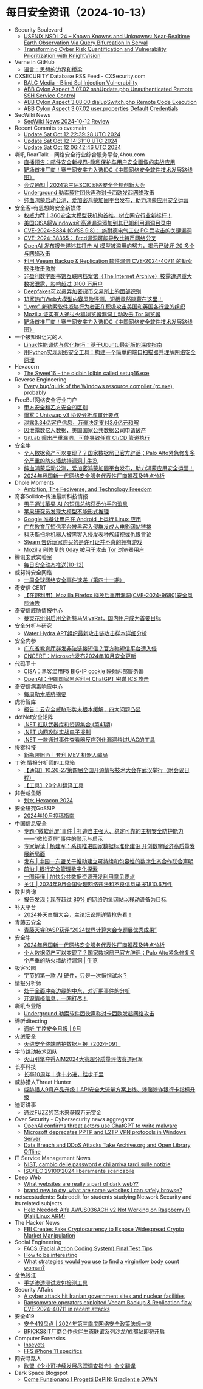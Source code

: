 # 每日安全资讯（2024-10-13）

- Security Boulevard
  - [USENIX NSDI ’24 – Known Knowns and Unknowns: Near-Realtime Earth Observation Via Query Bifurcation In Serval](https://securityboulevard.com/2024/10/usenix-nsdi-24-known-knowns-and-unknowns-near-realtime-earth-observation-via-query-bifurcation-in-serval/)
  - [Transforming Cyber Risk Quantification and Vulnerability Prioritization with KnightVision](https://securityboulevard.com/2024/10/transforming-cyber-risk-quantification-and-vulnerability-prioritization-with-knightvision/)
- Verne in GitHub
  - [语言：思想的边界和桥梁](https://blog.einverne.info/post/2024/10/language-border.html)
- CXSECURITY Database RSS Feed - CXSecurity.com
  - [BALC Media - Blind Sql Injection Vulnerability](https://cxsecurity.com/issue/WLB-2024100022)
  - [ABB Cylon Aspect 3.07.02 sshUpdate.php Unauthenticated Remote SSH Service Control](https://cxsecurity.com/issue/WLB-2024100021)
  - [ABB Cylon Aspect 3.08.00 dialupSwitch.php Remote Code Execution](https://cxsecurity.com/issue/WLB-2024100020)
  - [ABB Cylon Aspect 3.07.02 user.properties Default Credentials](https://cxsecurity.com/issue/WLB-2024100019)
- SecWiki News
  - [SecWiki News 2024-10-12 Review](http://www.sec-wiki.com/?2024-10-12)
- Recent Commits to cve:main
  - [Update Sat Oct 12 22:39:28 UTC 2024](https://github.com/trickest/cve/commit/b02bc7a5ef4a6ff9fa2897e79f34b39b04361102)
  - [Update Sat Oct 12 14:31:10 UTC 2024](https://github.com/trickest/cve/commit/7b610f6d1c7194d669374f2cce36901e01932142)
  - [Update Sat Oct 12 06:42:46 UTC 2024](https://github.com/trickest/cve/commit/260184eb97b8d47cb72bddac50843894905dd736)
- 嘶吼 RoarTalk – 网络安全行业综合服务平台,4hou.com
  - [直播预告：邮件安全新视界-隐私保护与用户安全画像的实战应用](https://www.4hou.com/posts/vwjV)
  - [靶场首推厂商！赛宁网安实力入选IDC《中国网络安全软件技术发展路线图》](https://www.4hou.com/posts/pnz1)
  - [会议通知 | 2024第三届SCIC网络安全合规创新大会](https://www.4hou.com/posts/rpYw)
  - [Underground 勒索软件团伙声称对卡西欧发起网络攻击](https://www.4hou.com/posts/mkEp)
  - [纯血鸿蒙启动公测，爱加密鸿蒙加固平台发布，助力鸿蒙应用安全运营](https://www.4hou.com/posts/omOz)
- 安全客-有思想的安全新媒体
  - [权威力荐｜360安全大模型获机构首推，树立网安行业新标杆！](https://www.anquanke.com/post/id/300816)
  - [美国CISA将Windows和高通漏洞添加到其已知利用漏洞目录中](https://www.anquanke.com/post/id/300813)
  - [CVE-2024-8884 (CVSS 9.8)： 施耐德电气工业 PC 受攻击的关键漏洞](https://www.anquanke.com/post/id/300810)
  - [CVE-2024-38365： Btcd漏洞可能导致比特币网络分叉](https://www.anquanke.com/post/id/300807)
  - [OpenAI 发布报告详述其打击 AI 模型被滥用的努力，揭示已破坏 20 多个与网络攻击](https://www.anquanke.com/post/id/300805)
  - [利用 Veeam Backup & Replication 软件漏洞 CVE-2024-40711 的勒索软件攻击激增](https://www.anquanke.com/post/id/300800)
  - [非盈利数字图书馆互联网档案馆（The Internet Archive）披露遭遇重大数据泄露，影响超过 3100 万用户](https://www.anquanke.com/post/id/300798)
  - [Deepfakes可以愚弄加密货币交易所上的面部识别](https://www.anquanke.com/post/id/300794)
  - [13家热门Web大模型内容风险评测，短板竟然隐藏在这里！](https://www.anquanke.com/post/id/300792)
  - [“Lynx”  新勒索软件威胁行为者正在积极攻击美国和英国各行业的组织](https://www.anquanke.com/post/id/300789)
  - [Mozilla 证实有人通过火狐浏览器漏洞主动攻击 Tor 浏览器](https://www.anquanke.com/post/id/300781)
  - [靶场首推厂商！赛宁网安实力入选IDC《中国网络安全软件技术发展路线图》](https://www.anquanke.com/post/id/300782)
- 一个被知识诅咒的人
  - [Linux性能调优与优化技巧：基于Ubuntu最新版的深度指南](https://blog.csdn.net/nokiaguy/article/details/142725731)
  - [用Python实现网络安全工具：构建一个简单的端口扫描器并理解网络安全原理](https://blog.csdn.net/nokiaguy/article/details/142719490)
- Hexacorn
  - [The Sweet16 – the oldbin lolbin called setup16.exe](https://www.hexacorn.com/blog/2024/10/12/the-sweet16-the-oldbin-lolbin-called-setup16-exe/)
- Reverse Engineering
  - [Every bug/quirk of the Windows resource compiler (rc.exe), probably](https://www.reddit.com/r/ReverseEngineering/comments/1g2b5r9/every_bugquirk_of_the_windows_resource_compiler/)
- FreeBuf网络安全行业门户
  - [甲方安全和乙方安全的区别](https://www.freebuf.com/articles/neopoints/412708.html)
  - [慢雾：Uniswap v3 协议分析与审计要点](https://www.freebuf.com/articles/blockchain-articles/412689.html)
  - [泄露3.34亿客户信息，万豪决定支付3.6亿元和解](https://www.freebuf.com/news/412685.html)
  - [因泄露数亿人数据，美国国家公共数据公司申请破产](https://www.freebuf.com/news/412671.html)
  - [GitLab 曝出严重漏洞，可能导致任意 CI/CD 管道执行](https://www.freebuf.com/news/412651.html)
- 安全牛
  - [个人数据资产可以变现了？国家数据局已官方辟谣；Palo Alto紧急修复多个严重的防火墙劫持漏洞 | 牛­览](https://www.aqniu.com/vendor/106637.html)
  - [纯血鸿蒙启动公测，爱加密鸿蒙加固平台发布，助力鸿蒙应用安全运营！](https://www.aqniu.com/vendor/106636.html)
  - [2024年我国新一代网络安全服务代表性厂商推荐及特点分析](https://www.aqniu.com/vendor/106548.html)
- Dhole Moments
  - [Ambition, The Fediverse, and Technology Freedom](https://soatok.blog/2024/10/12/ambition-the-fediverse-and-technology-freedom/)
- 奇客Solidot–传递最新科技情报
  - [男子通过苹果 AI 的短信总结获悉分手的消息](https://www.solidot.org/story?sid=79473)
  - [苹果研究员发现大模型不能形式推理](https://www.solidot.org/story?sid=79472)
  - [Google 准备让用户在 Android 上运行 Linux 应用](https://www.solidot.org/story?sid=79471)
  - [广东教育厅短信平台被黑客入侵群发成人电影网站链接](https://www.solidot.org/story?sid=79470)
  - [科沃斯扫地机器人被黑客入侵发表种族歧视或仇恨言论](https://www.solidot.org/story?sid=79469)
  - [Steam 告诉玩家购买的是许可证并不真的拥有游戏](https://www.solidot.org/story?sid=79468)
  - [Mozilla 刚修复的 0day 被用于攻击 Tor 浏览器用户](https://www.solidot.org/story?sid=79467)
- 腾讯玄武实验室
  - [每日安全动态推送(10-12)](https://mp.weixin.qq.com/s?__biz=MzA5NDYyNDI0MA==&mid=2651959825&idx=1&sn=3d9f45021e8fe32e724a0de72240ced1&chksm=8baed28ebcd95b98b02dee6446353df3d827d954e73b9f82bc39a351d5ec62d0c9d0b31cf934&scene=58&subscene=0#rd)
- 威努特安全网络
  - [一周全球网络安全事件速递（第四十一期）](https://mp.weixin.qq.com/s?__biz=MzAwNTgyODU3NQ==&mid=2651127487&idx=1&sn=39f062111f61d09b379c76fb23d5107b&chksm=80e6e40fb7916d193b11f68c71108fd3d8cd62f4ffc10f1fc1cabf2c4754c8b3d2c0c3659f8f&scene=58&subscene=0#rd)
- 奇安信 CERT
  - [【在野利用】Mozilla Firefox 释放后重用漏洞(CVE-2024-9680)安全风险通告](https://mp.weixin.qq.com/s?__biz=MzU5NDgxODU1MQ==&mid=2247502274&idx=1&sn=7cfe89f647e27a1ff53d00457d072c3c&chksm=fe79ed5ac90e644c9213d0dd5c02c04727b85122b3e6558a7599c86fff12346e349b4aa8de03&scene=58&subscene=0#rd)
- 奇安信威胁情报中心
  - [蔓灵花组织启用全新特马MiyaRat，国内用户成为首要目标](https://mp.weixin.qq.com/s?__biz=MzI2MDc2MDA4OA==&mid=2247512724&idx=1&sn=38ec4601ee12df8b038639ad4b4020f1&chksm=ea6645e3dd11ccf579a0b7c6242eff2151902ad3f444967659ee83dacd08552de84e5a8f0887&scene=58&subscene=0#rd)
- 安全分析与研究
  - [Water Hydra APT组织最新攻击链攻击样本详细分析](https://mp.weixin.qq.com/s?__biz=MzA4ODEyODA3MQ==&mid=2247489036&idx=1&sn=62b9023cc59d7e12aaeaa52b35df216c&chksm=902fb924a7583032918cb468c2547efbbe92e3b1dfa529c5f8d6ec304f6c0f991b7fd5bb554e&scene=58&subscene=0#rd)
- 安全内参
  - [广东省教育厅群发非法链接短信？官方称短信平台遭入侵](https://mp.weixin.qq.com/s?__biz=MzI4NDY2MDMwMw==&mid=2247512787&idx=1&sn=06b22c64cf192565c2fba07cf1987261&chksm=ebfaf5f3dc8d7ce5603b0939697647947aaa44840a9e81e368bafe3e1e3d6563075dc6f60402&scene=58&subscene=0#rd)
  - [CNCERT：Microsoft发布2024年10月安全更新](https://mp.weixin.qq.com/s?__biz=MzI4NDY2MDMwMw==&mid=2247512787&idx=2&sn=94828a20e72077d6efa04ed68019ad56&chksm=ebfaf5f3dc8d7ce5689d1aa690a28ce53e736974c2990bc70a3a0f42a8dec3f48218dc1ce448&scene=58&subscene=0#rd)
- 代码卫士
  - [CISA：黑客滥用F5 BIG-IP cookie 映射内部服务器](https://mp.weixin.qq.com/s?__biz=MzI2NTg4OTc5Nw==&mid=2247521056&idx=1&sn=87bda00602d2d1a2718a0d4d0aef6585&chksm=ea94a24adde32b5c9d17667624bfb3939b23bdfacadb88d7c4951c0084e42f7a5753504eaf86&scene=58&subscene=0#rd)
  - [OpenAI：伊朗国家黑客利用 ChatGPT 密谋 ICS 攻击](https://mp.weixin.qq.com/s?__biz=MzI2NTg4OTc5Nw==&mid=2247521056&idx=2&sn=99545ebc43462c5f2e8b1617494b75b4&chksm=ea94a24adde32b5ce4b9b00bd228fb6a8252d88eacd3650ffea09f9e79b36b16427d0747f51c&scene=58&subscene=0#rd)
- 奇安信病毒响应中心
  - [每周勒索威胁摘要](https://mp.weixin.qq.com/s?__biz=MzI5Mzg5MDM3NQ==&mid=2247497187&idx=1&sn=185c32a7f6d5ef7c5e9b1ab652202fa0&chksm=ec6985cbdb1e0cdd5dacc60889d66d89fe2db22b2b024f3836b8e89c186bf1b3e07b76a45717&scene=58&subscene=0#rd)
- 虎符智库
  - [报告：云安全威胁形势未根本缓解，四大问题凸显](https://mp.weixin.qq.com/s?__biz=MzIwNjYwMTMyNQ==&mid=2247492495&idx=1&sn=6504028f8f544ff98df07085fd5c6c81&chksm=971d8e8da06a079b6ab127071794360c09d3c48af6297bc82543d12c07adb1a3dcab5f92eaaf&scene=58&subscene=0#rd)
- dotNet安全矩阵
  - [.NET 红队武器库和资源集合 (第41期)](https://mp.weixin.qq.com/s?__biz=MzUyOTc3NTQ5MA==&mid=2247495950&idx=1&sn=65341cc3df603732adbdf6da7ea9fffa&chksm=fa595fe3cd2ed6f59ae078a02d895f4db7d67243674ce580b402c130022b25f8a8102bb63030&scene=58&subscene=0#rd)
  - [.NET 内网攻防实战电子报刊](https://mp.weixin.qq.com/s?__biz=MzUyOTc3NTQ5MA==&mid=2247495950&idx=2&sn=212ca71e028836edd7a9aca48e381005&chksm=fa595fe3cd2ed6f56a0cb90041f9f61cb99620b5ba4038156c7b5fe6f9005736a41b3d2e2bb1&scene=58&subscene=0#rd)
  - [.NET 一款通过事件查看器反序列化漏洞绕过UAC的工具](https://mp.weixin.qq.com/s?__biz=MzUyOTc3NTQ5MA==&mid=2247495950&idx=3&sn=bde8270c0e5c37e962ef4613dadd7d13&chksm=fa595fe3cd2ed6f59aab65cc5ea10c5fbd76078dc84834f09e518245cff009237870de468bfe&scene=58&subscene=0#rd)
- 慢雾科技
  - [新瓶装旧酒｜套利 MEV 机器人骗局](https://mp.weixin.qq.com/s?__biz=MzU4ODQ3NTM2OA==&mid=2247500549&idx=1&sn=f56cdda53356f44d0a6fb4539e324ef6&chksm=fddebd82caa93494fe315e4ae661cdc1bf115edec17a0d63cbe57c182cac4f3c4d6250ac1d15&scene=58&subscene=0#rd)
- 丁爸 情报分析师的工具箱
  - [【通知】10.26-27第四届全国开源情报技术大会在武汉举行（附会议日程）](https://mp.weixin.qq.com/s?__biz=MzI2MTE0NTE3Mw==&mid=2651146837&idx=1&sn=6c891f01be9037b198554829a3e2fe64&chksm=f1af3d6fc6d8b47939bbfdc0d9a2fe00ea7f3cbe98b2c253bb8001b0d606a54c2b615313dae4&scene=58&subscene=0#rd)
  - [【工具】20个AI翻译工具](https://mp.weixin.qq.com/s?__biz=MzI2MTE0NTE3Mw==&mid=2651146837&idx=2&sn=71da0cfd355917b9c03ad2d9cadfb609&chksm=f1af3d6fc6d8b479c21ca16ada75dc5b2c7e54d7d715bed89d1b6c212697f2ea772528762e8f&scene=58&subscene=0#rd)
- 非尝咸鱼贩
  - [划水 Hexacon 2024](https://mp.weixin.qq.com/s?__biz=Mzk0NDE3MTkzNQ==&mid=2247485446&idx=1&sn=b2a6f667627fa798c61756b794ba21de&chksm=c329f6f6f45e7fe09cbf6ac089f65c8193a72f90750c863a819e779ff7f945f6370c612d4f3c&scene=58&subscene=0#rd)
- 安全研究GoSSIP
  - [2024年10月投稿指南](https://mp.weixin.qq.com/s?__biz=Mzg5ODUxMzg0Ng==&mid=2247498980&idx=1&sn=5d8ebf60bdcf069cabb12a425f9bc7e2&chksm=c063d23df7145b2b06f09a2ff41df3d9a194c825b20c160c2725f65fd12747d78994832e32b3&scene=58&subscene=0#rd)
- 中国信息安全
  - [专题·“微软蓝屏”事件 | 打造自主强大、稳定可靠的主机安全防护能力——“微软蓝屏”事件的警示与启示](https://mp.weixin.qq.com/s?__biz=MzA5MzE5MDAzOA==&mid=2664227238&idx=1&sn=bf7cc1df9c925a0f442c6775ef891405&chksm=8b59e35fbc2e6a49a861e9a1ba73bce24a519c11f951dc3d973100b9bf95a92be9f8534e4a43&scene=58&subscene=0#rd)
  - [专家解读 | 杨建军：系统推进国家数据标准化建设 开创数字经济高质量发展新局面](https://mp.weixin.qq.com/s?__biz=MzA5MzE5MDAzOA==&mid=2664227238&idx=2&sn=2ef659d234e417384ea9e31684f26187&chksm=8b59e35fbc2e6a49773878d31a59ac8929fe81f0b08c6d41381dcf85934081a6c0765d2e9a27&scene=58&subscene=0#rd)
  - [发布 | 中国—东盟关于推动建立可持续和包容性的数字生态合作联合声明](https://mp.weixin.qq.com/s?__biz=MzA5MzE5MDAzOA==&mid=2664227238&idx=3&sn=0298ee680f65502375975385fae7f85a&chksm=8b59e35fbc2e6a496740d67ec657c29343e122e6c43a41d52bb823cdcca309eb5698a14b0cc3&scene=58&subscene=0#rd)
  - [前沿 | 银行安全管理数字化探索](https://mp.weixin.qq.com/s?__biz=MzA5MzE5MDAzOA==&mid=2664227238&idx=4&sn=19d6988d335f63b214d970730dca4552&chksm=8b59e35fbc2e6a49221be09a4b5a61d4eeb5215cba0e15ac806e7e8b9587a348566f89465f22&scene=58&subscene=0#rd)
  - [一图读懂 | 加快公共数据资源开发利用意见要点](https://mp.weixin.qq.com/s?__biz=MzA5MzE5MDAzOA==&mid=2664227238&idx=5&sn=b2ac45392076a9ae3b2ef66cc402c814&chksm=8b59e35fbc2e6a495102f9367be56d5c5f064e8c2488a1bfa6561f7c14116a4cc7634db70fca&scene=58&subscene=0#rd)
  - [关注 | 2024年9月全国受理网络违法和不良信息举报1810.6万件](https://mp.weixin.qq.com/s?__biz=MzA5MzE5MDAzOA==&mid=2664227238&idx=6&sn=ab99d0a09bdab6afccb54566011c610a&chksm=8b59e35fbc2e6a49b28cb531c8de500707f593c49aa06b7c271dbf93ba381b213766051a639b&scene=58&subscene=0#rd)
- 数世咨询
  - [报告发现：现在超过 80% 的网络钓鱼网站以移动设备为目标](https://mp.weixin.qq.com/s?__biz=MzkxNzA3MTgyNg==&mid=2247519297&idx=1&sn=884b7b8c83d2236aa92204efe5602151&chksm=c144fefcf63377ea919859a47d4139cb38da78a46d67478877619a34e7d54acaceb8f88f5457&scene=58&subscene=0#rd)
- 补天平台
  - [2024补天白帽大会，主论坛议题详情抢先看！](https://mp.weixin.qq.com/s?__biz=MzI2NzY5MDI3NQ==&mid=2247505188&idx=1&sn=f7d96f571db4a104d737dd94e6fed730&chksm=eaf99d68dd8e147ee3d8a4eb510d6ed2959efe79d2441c8c8626f13a1801b50d84111aa9a84d&scene=58&subscene=0#rd)
- 青藤云安全
  - [青藤天睿RASP获评“2024世界计算大会专题展优秀成果”](https://mp.weixin.qq.com/s?__biz=MzAwNDE4Mzc1NA==&mid=2650849556&idx=1&sn=3c9fe080fe1ec669d74693ccb75b94c7&chksm=80dba2b1b7ac2ba7ab92a692d41b1dffbad760631fa4071c5ae4d1f4c82f8836c9b34f62afff&scene=58&subscene=0#rd)
- 安全牛
  - [2024年我国新一代网络安全服务代表性厂商推荐及特点分析](https://mp.weixin.qq.com/s?__biz=MjM5Njc3NjM4MA==&mid=2651132583&idx=1&sn=436dfe0f2e9a7890525efcce7784cec7&chksm=bd15a2748a622b6273fbc8c96ead12ae9d4a8c54c1f3ecffb1e34fad2ce9ebc5a6327faf7670&scene=58&subscene=0#rd)
  - [个人数据资产可以变现了？国家数据局已官方辟谣；Palo Alto紧急修复多个严重的防火墙劫持漏洞 | 牛­览](https://mp.weixin.qq.com/s?__biz=MjM5Njc3NjM4MA==&mid=2651132583&idx=2&sn=927cc74d7f74f7f30828c1bcd13465da&chksm=bd15a2748a622b62badec66a8ab4dfa7d9fb50a404070ca6095346cf5f932594d5699c50aa6e&scene=58&subscene=0#rd)
- 极客公园
  - [字节的第一款 AI 硬件，只是一次悄悄试水？](https://mp.weixin.qq.com/s?__biz=MTMwNDMwODQ0MQ==&mid=2653057853&idx=1&sn=ec6d14019618101e613deb370ab27aad&chksm=7e570e8b4920879d51409dc3ef8e8b63727a830ea9a63d55548546b43a24899ea8408ff8a55d&scene=58&subscene=0#rd)
- 情报分析师
  - [处于全面冲突边缘的中东，对近期事件的分析](https://mp.weixin.qq.com/s?__biz=MzA3Mjc1MTkwOA==&mid=2650556036&idx=1&sn=4121d2f5787dd5145660c82268674ce7&chksm=871168cfb066e1d94225262d4886656e56bf81c28cd29072c213257d5f007439ec76749c1658&scene=58&subscene=0#rd)
  - [开源情报信息，一网打尽！](https://mp.weixin.qq.com/s?__biz=MzA3Mjc1MTkwOA==&mid=2650556036&idx=2&sn=3830ebe0b7b2fd749abf853bccf1d2b5&chksm=871168cfb066e1d93a799d9a1fe5aa65be342089312c3db6c653fbaedc3c297e0a75b939fccf&scene=58&subscene=0#rd)
- 嘶吼专业版
  - [Underground 勒索软件团伙声称对卡西欧发起网络攻击](https://mp.weixin.qq.com/s?__biz=MzI0MDY1MDU4MQ==&mid=2247578356&idx=1&sn=040480c77684f598815326fce5bff2b8&chksm=e91462cede63ebd80048ca79fd48e3df7fb076f5d6ea128f66a9886477992d7722908a05724c&scene=58&subscene=0#rd)
- 谛听ditecting
  - [谛听 工控安全月报 | 9月](https://mp.weixin.qq.com/s?__biz=MzU3MzQyOTU0Nw==&mid=2247491762&idx=1&sn=63a93d51aab3b53fdd81ebd08b3cfbb3&chksm=fcc362f6cbb4ebe00434c88518150fef7c0c28e57801efbb245e1765f41f85e9b38898f3d33a&scene=58&subscene=0#rd)
- 火绒安全
  - [火绒安全终端防护数据月报（2024-09）](https://mp.weixin.qq.com/s?__biz=MzI3NjYzMDM1Mg==&mid=2247520149&idx=1&sn=a23bbca3e39f1d09c41aa9908cb7be05&chksm=eb7051aadc07d8bcb159f63249b22602506e19ee301f2197b166760ef12a6ef0d1cef409a2b4&scene=58&subscene=0#rd)
- 字节跳动技术团队
  - [火山引擎夺得AIM2024大赛超分质量评估赛道冠军](https://mp.weixin.qq.com/s?__biz=MzI1MzYzMjE0MQ==&mid=2247510726&idx=1&sn=4f266b4c81ca66863ea6dec55389ae32&chksm=e9d36124dea4e832e41e9ef6addd3d97a89009cc5855b863a088c7f60809bbe739ac1930e2fb&scene=58&subscene=0#rd)
- 长亭科技
  - [长亭10周年｜逢十必进，跬步千里](https://mp.weixin.qq.com/s?__biz=MzIwNDA2NDk5OQ==&mid=2651388319&idx=1&sn=45e3d8b0bd45d1e527410e56f119f0a2&chksm=8d398817ba4e01018996a57aa3a7c837ca36c64f69fca5562436034c7d75a4ce1a3f91765f42&scene=58&subscene=0#rd)
- 威胁猎人Threat Hunter
  - [威胁猎人9月产品升级｜API安全大流量方案上线、涉赌涉诈银行卡指标升级](https://mp.weixin.qq.com/s?__biz=MzI3NDY3NDUxNg==&mid=2247498074&idx=1&sn=4ae3761689a859d6c63de4b91768cb06&chksm=eb12df61dc655677098dd0b6a6989a1b1e399d9a481330f8bb459d1521f248ba3e76ef8bf95c&scene=58&subscene=0#rd)
- 迪哥讲事
  - [通过FUZZ的艺术来获取万元赏金](https://mp.weixin.qq.com/s?__biz=MzIzMTIzNTM0MA==&mid=2247496104&idx=1&sn=97a687d50c4c87d9583aae0696d3bd84&chksm=e8a5fbcbdfd272dd6c5300d6a590fa1b35f4973ee1915140fa5ad39cc066303118950fa2f7b8&scene=58&subscene=0#rd)
- Over Security - Cybersecurity news aggregator
  - [OpenAI confirms threat actors use ChatGPT to write malware](https://www.bleepingcomputer.com/news/security/openai-confirms-threat-actors-use-chatgpt-to-write-malware/)
  - [Microsoft deprecates PPTP and L2TP VPN protocols in Windows Server](https://www.bleepingcomputer.com/news/microsoft/microsoft-deprecates-pptp-and-l2tp-vpn-protocols-in-windows-server/)
  - [Data Breach and DDoS Attacks Take Archive.org and Open Library Offline](https://cyble.com/blog/data-breach-ddos-attacks-internet-archive/)
- IT Service Management News
  - [NIST, cambio delle password e chi arriva tardi sulle notizie](http://blog.cesaregallotti.it/2024/10/nist-cambio-delle-password-e-chi-arriva.html)
  - [ISO/IEC 29100:2024 liberamente scaricabile](http://blog.cesaregallotti.it/2024/10/isoiec-291002024-liberamente-scaricabile.html)
- Deep Web
  - [What websites are really a part of dark web??](https://www.reddit.com/r/deepweb/comments/1g20yn8/what_websites_are_really_a_part_of_dark_web/)
  - [brand new to dw, what are some websites i can safely browse?](https://www.reddit.com/r/deepweb/comments/1g1okk6/brand_new_to_dw_what_are_some_websites_i_can/)
- netsecstudents: Subreddit for students studying Network Security and its related subjects
  - [Help Needed: Alfa AWUS036ACH v2 Not Working on Raspberry Pi (Kali Linux ARM)](https://www.reddit.com/r/netsecstudents/comments/1g271zl/help_needed_alfa_awus036ach_v2_not_working_on/)
- The Hacker News
  - [FBI Creates Fake Cryptocurrency to Expose Widespread Crypto Market Manipulation](https://thehackernews.com/2024/10/fbi-creates-fake-cryptocurrency-to.html)
- Social Engineering
  - [FACS (Facial Action Coding System) Final Test Tips](https://www.reddit.com/r/SocialEngineering/comments/1g2125v/facs_facial_action_coding_system_final_test_tips/)
  - [How to be interesting](https://www.reddit.com/r/SocialEngineering/comments/1g1xley/how_to_be_interesting/)
  - [What strategies would you use to find a virgin/low body count woman?](https://www.reddit.com/r/SocialEngineering/comments/1g2bjh8/what_strategies_would_you_use_to_find_a_virginlow/)
- 金色钱江
  - [手搓渗透测试发包检测工具](https://mp.weixin.qq.com/s?__biz=Mzg5NTY3NTMxMQ==&mid=2247484493&idx=1&sn=9dfce902ffe82ec0679658d28e791e44&chksm=c00dfa8df77a739bedf76971df3fb51d26281422d57830eb784fb5cf3489141f4dc4e0020ba5&scene=58&subscene=0#rd)
- Security Affairs
  - [A cyber attack hit Iranian government sites and nuclear facilities](https://securityaffairs.com/169693/cyber-warfare-2/cyber-attack-hit-iranian-nuclear-facilities.html)
  - [Ransomware operators exploited Veeam Backup & Replication flaw CVE-2024-40711 in recent attacks](https://securityaffairs.com/169679/cyber-crime/ransomware-groups-exploit-veeam-backup-replication-bug.html)
- 安全419
  - [安全419盘点 | 2024年第三季度网络安全政策法规一览](https://mp.weixin.qq.com/s?__biz=MzUyMDQ4OTkyMg==&mid=2247543103&idx=1&sn=69557b378051f5dee56be8ddc97e5302&chksm=f9ebf792ce9c7e84b742a41417513555217ffcb0ed087c74e40c88cc61dbdfbf5efd4baec749&scene=58&subscene=0#rd)
  - [BRICKS&IT厂商合作伙伴生态联谊系列沙龙/成都站即将开启](https://mp.weixin.qq.com/s?__biz=MzUyMDQ4OTkyMg==&mid=2247543103&idx=2&sn=aa323f975a076beb74ed2f65cae9bc72&chksm=f9ebf792ce9c7e84273cf621fafba7fbdae86db4c2b0a379555232463fd15a4a1c00c49be41d&scene=58&subscene=0#rd)
- Computer Forensics
  - [Inseyets](https://www.reddit.com/r/computerforensics/comments/1g2d2sy/inseyets/)
  - [FFS iPhone 11 specifics](https://www.reddit.com/r/computerforensics/comments/1g2aipo/ffs_iphone_11_specifics/)
- 网安寻路人
  - [欧盟《企业可持续发展尽职调查指令》全文翻译](https://mp.weixin.qq.com/s?__biz=MzIxODM0NDU4MQ==&mid=2247505092&idx=1&sn=62adb56729d2489904461b0d7af1a830&chksm=97e9692ea09ee0387e75d99d9d5e68fa4d8cbf57a1bb1ab0e7980d404e37a302e6b5210e2875&scene=58&subscene=0#rd)
- Dark Space Blogspot
  - [Come Funzionano I Progetti DePIN: Gradient e DAWN](http://darkwhite666.blogspot.com/2024/10/come-funzionano-i-progetti-depin.html)
